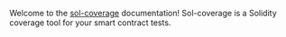 Welcome to the [sol-coverage](https://github.com/0xProject/0x-monorepo/tree/development/packages/sol-coverage) documentation! Sol-coverage is a Solidity coverage tool for your smart contract tests.

